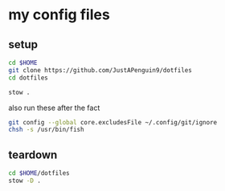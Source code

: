 # my config files

## setup

```sh
cd $HOME
git clone https://github.com/JustAPenguin9/dotfiles
cd dotfiles

stow .
```

also run these after the fact
```sh
git config --global core.excludesFile ~/.config/git/ignore
chsh -s /usr/bin/fish
```

## teardown

```sh
cd $HOME/dotfiles
stow -D .
```
